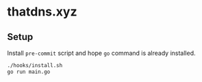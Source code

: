# thatdns.xyz

## Setup

Install `pre-commit` script and hope `go` command is already installed.

```sh
./hooks/install.sh
go run main.go
```

